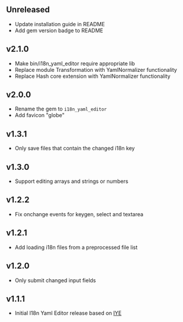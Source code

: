 ## Unreleased
* Update installation guide in README
* Add gem version badge to README

## v2.1.0
* Make bin/i18n_yaml_editor require appropriate lib
* Replace module Transformation with YamlNormalizer functionality
* Replace Hash core extension with YamlNormalizer functionality

## v2.0.0
* Rename the gem to `i18n_yaml_editor`
* Add favicon "globe"

## v1.3.1
* Only save files that contain the changed i18n key

## v1.3.0
* Support editing arrays and strings or numbers

## v1.2.2
* Fix onchange events for keygen, select and textarea

## v1.2.1
* Add loading i18n files from a preprocessed file list

## v1.2.0
* Only submit changed input fields

## v1.1.1
* Initial I18n Yaml Editor release based on [IYE](https://github.com/firmafon/iye)
